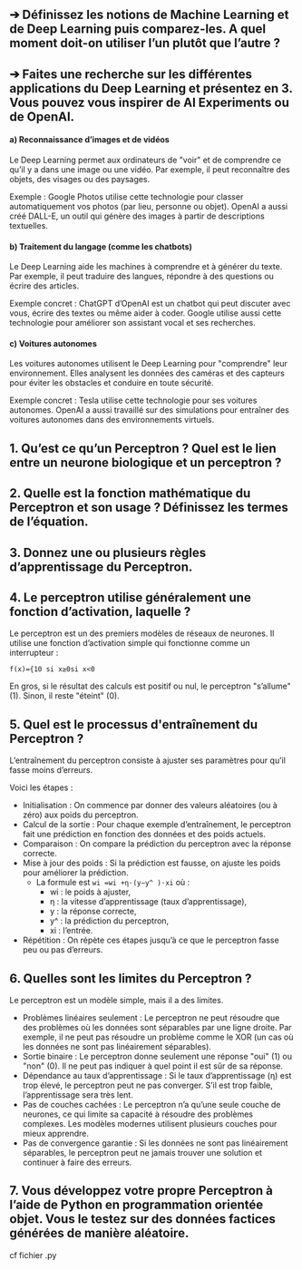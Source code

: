 ## ➔ Définissez les notions de Machine Learning et de Deep Learning puis comparez-les. A quel moment doit-on utiliser l’un plutôt que l’autre ?



## ➔ Faites une recherche sur les différentes applications du Deep Learning et présentez en 3. Vous pouvez vous inspirer de AI Experiments ou de OpenAI.

#### a) Reconnaissance d’images et de vidéos

Le Deep Learning permet aux ordinateurs de "voir" et de comprendre ce qu’il y a dans une image ou une vidéo. Par exemple, il peut reconnaître des objets, des visages ou des paysages.

Exemple : Google Photos utilise cette technologie pour classer automatiquement vos photos (par lieu, personne ou objet). OpenAI a aussi créé DALL-E, un outil qui génère des images à partir de descriptions textuelles.

#### b) Traitement du langage (comme les chatbots)

Le Deep Learning aide les machines à comprendre et à générer du texte. Par exemple, il peut traduire des langues, répondre à des questions ou écrire des articles.

Exemple concret : ChatGPT d’OpenAI est un chatbot qui peut discuter avec vous, écrire des textes ou même aider à coder. Google utilise aussi cette technologie pour améliorer son assistant vocal et ses recherches.

#### c) Voitures autonomes

Les voitures autonomes utilisent le Deep Learning pour "comprendre" leur environnement. Elles analysent les données des caméras et des capteurs pour éviter les obstacles et conduire en toute sécurité.

Exemple concret : Tesla utilise cette technologie pour ses voitures autonomes. OpenAI a aussi travaillé sur des simulations pour entraîner des voitures autonomes dans des environnements virtuels.

## 1. Qu’est ce qu’un Perceptron ? Quel est le lien entre un neurone biologique et un perceptron ?



## 2. Quelle est la fonction mathématique du Perceptron et son usage ? Définissez les termes de l’équation.



## 3. Donnez une ou plusieurs règles d’apprentissage du Perceptron.


   
## 4. Le perceptron utilise généralement une fonction d’activation, laquelle ?

Le perceptron est un des premiers modèles de réseaux de neurones. Il utilise une fonction d’activation simple qui fonctionne comme un interrupteur :

``` f(x)={10 si x≥0si x<0 ```

En gros, si le résultat des calculs est positif ou nul, le perceptron "s’allume" (1). Sinon, il reste "éteint" (0).
   
## 5. Quel est le processus d'entraînement du Perceptron ?

L’entraînement du perceptron consiste à ajuster ses paramètres pour qu’il fasse moins d’erreurs. 

Voici les étapes :
* Initialisation : On commence par donner des valeurs aléatoires (ou à zéro) aux poids du perceptron.
* Calcul de la sortie : Pour chaque exemple d’entraînement, le perceptron fait une prédiction en fonction des données et des poids actuels.
* Comparaison : On compare la prédiction du perceptron avec la réponse correcte.
* Mise à jour des poids : Si la prédiction est fausse, on ajuste les poids pour améliorer la prédiction.
  * La formule est ``` wi =wi +η⋅(y−y^ )⋅xi ``` où :
    * wi  : le poids à ajuster,
    * η : la vitesse d’apprentissage (taux d’apprentissage),
    * y : la réponse correcte,
    * y^  : la prédiction du perceptron,
    * xi  : l’entrée.
* Répétition : On répète ces étapes jusqu’à ce que le perceptron fasse peu ou pas d’erreurs.
   
## 6. Quelles sont les limites du Perceptron ?

Le perceptron est un modèle simple, mais il a des limites.

* Problèmes linéaires seulement : Le perceptron ne peut résoudre que des problèmes où les données sont séparables par une ligne droite. Par exemple, il ne peut pas résoudre un problème comme le XOR (un cas où les données ne sont pas linéairement séparables).
* Sortie binaire : Le perceptron donne seulement une réponse "oui" (1) ou "non" (0). Il ne peut pas indiquer à quel point il est sûr de sa réponse.
* Dépendance au taux d’apprentissage : Si le taux d’apprentissage (η) est trop élevé, le perceptron peut ne pas converger. S’il est trop faible, l’apprentissage sera très lent. 
* Pas de couches cachées : Le perceptron n’a qu’une seule couche de neurones, ce qui limite sa capacité à résoudre des problèmes complexes. Les modèles modernes utilisent plusieurs couches pour mieux apprendre.
* Pas de convergence garantie : Si les données ne sont pas linéairement séparables, le perceptron peut ne jamais trouver une solution et continuer à faire des erreurs.   
   
## 7. Vous développez votre propre Perceptron à l’aide de Python en programmation orientée objet. Vous le testez sur des données factices générées de manière aléatoire.

cf fichier .py
